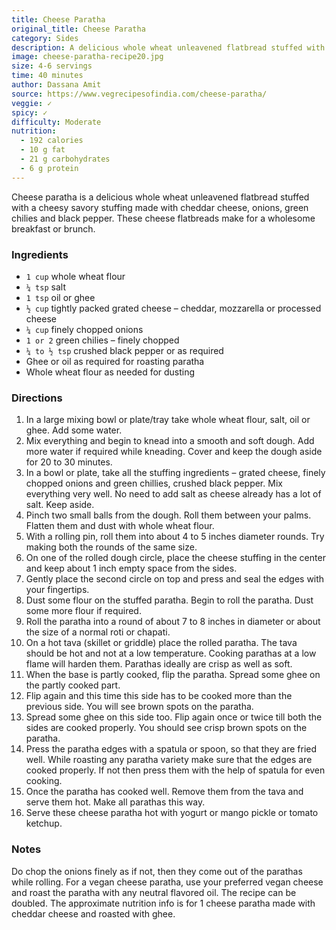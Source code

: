 ```yaml
---
title: Cheese Paratha
original_title: Cheese Paratha
category: Sides
description: A delicious whole wheat unleavened flatbread stuffed with a cheesy savory stuffing made with cheddar cheese, onions, green chilies and black pepper. These cheese flatbreads make for a wholesome breakfast or brunch.
image: cheese-paratha-recipe20.jpg
size: 4-6 servings
time: 40 minutes
author: Dassana Amit
source: https://www.vegrecipesofindia.com/cheese-paratha/
veggie: ✓
spicy: ✓
difficulty: Moderate
nutrition:
  - 192 calories
  - 10 g fat
  - 21 g carbohydrates
  - 6 g protein
---
```


Cheese paratha is a delicious whole wheat unleavened flatbread stuffed with a cheesy savory stuffing made with cheddar cheese, onions, green chilies and black pepper. These cheese flatbreads make for a wholesome breakfast or brunch. 

### Ingredients

* `1 cup` whole wheat flour
* `¼ tsp` salt
* `1 tsp` oil or ghee
* `½ cup` tightly packed grated cheese – cheddar, mozzarella or processed cheese
* `¼ cup` finely chopped onions
* `1 or 2` green chilies – finely chopped
* `¼ to ½ tsp` crushed black pepper or as required
* Ghee or oil as required for roasting paratha
* Whole wheat flour as needed for dusting

### Directions

1. In a large mixing bowl or plate/tray take whole wheat flour, salt, oil or ghee. Add some water.
2. Mix everything and begin to knead into a smooth and soft dough. Add more water if required while kneading. Cover and keep the dough aside for 20 to 30 minutes.
3. In a bowl or plate, take all the stuffing ingredients – grated cheese, finely chopped onions and green chillies, crushed black pepper. Mix everything very well. No need to add salt as cheese already has a lot of salt. Keep aside.
4. Pinch two small balls from the dough. Roll them between your palms. Flatten them and dust with whole wheat flour.
5. With a rolling pin, roll them into about 4 to 5 inches diameter rounds. Try making both the rounds of the same size.
6. On one of the rolled dough circle, place the cheese stuffing in the center and keep about 1 inch empty space from the sides.
7. Gently place the second circle on top and press and seal the edges with your fingertips.
8. Dust some flour on the stuffed paratha. Begin to roll the paratha. Dust some more flour if required.
9. Roll the paratha into a round of about 7 to 8 inches in diameter or about the size of a normal roti or chapati.
10. On a hot tava (skillet or griddle) place the rolled paratha. The tava should be hot and not at a low temperature. Cooking parathas at a low flame will harden them. Parathas ideally are crisp as well as soft.
11. When the base is partly cooked, flip the paratha. Spread some ghee on the partly cooked part.
12. Flip again and this time this side has to be cooked more than the previous side. You will see brown spots on the paratha.
13. Spread some ghee on this side too. Flip again once or twice till both the sides are cooked properly. You should see crisp brown spots on the paratha.
14. Press the paratha edges with a spatula or spoon, so that they are fried well. While roasting any paratha variety make sure that the edges are cooked properly. If not then press them with the help of spatula for even cooking.
15. Once the paratha has cooked well. Remove them from the tava and serve them hot. Make all parathas this way.
16. Serve these cheese paratha hot with yogurt or mango pickle or tomato ketchup.

### Notes

Do chop the onions finely as if not, then they come out of the parathas while rolling. For a vegan cheese paratha, use your preferred vegan cheese and roast the paratha with any neutral flavored oil. The recipe can be doubled. The approximate nutrition info is for 1 cheese paratha made with cheddar cheese and roasted with ghee.
